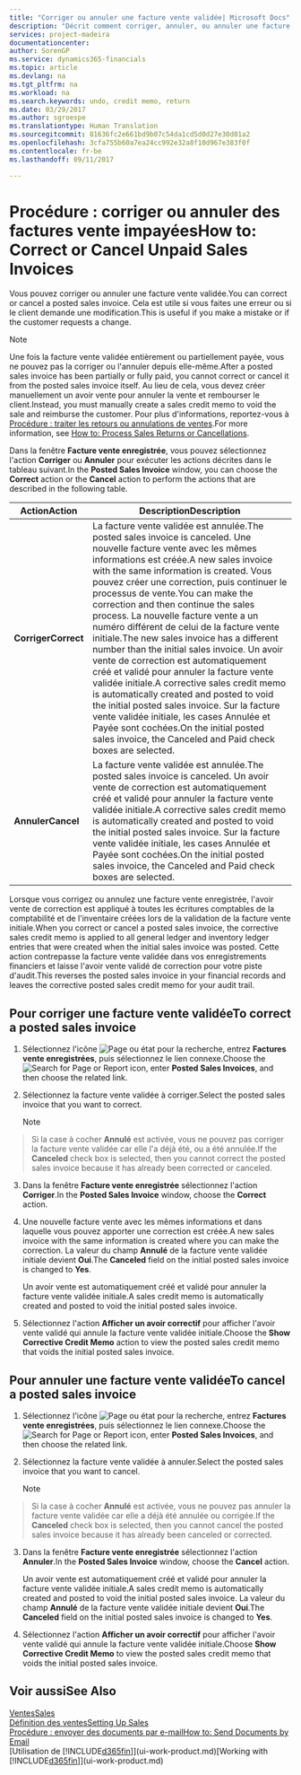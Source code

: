 ```yaml
---
title: "Corriger ou annuler une facture vente validée| Microsoft Docs"
description: "Décrit comment corriger, annuler, ou annuler une facture vente enregistrée et lettrer un avoir vente."
services: project-madeira
documentationcenter: 
author: SorenGP
ms.service: dynamics365-financials
ms.topic: article
ms.devlang: na
ms.tgt_pltfrm: na
ms.workload: na
ms.search.keywords: undo, credit memo, return
ms.date: 03/29/2017
ms.author: sgroespe
ms.translationtype: Human Translation
ms.sourcegitcommit: 81636fc2e661bd9b07c54da1cd5d0d27e30d01a2
ms.openlocfilehash: 3cfa755b60a7ea24cc992e32a8f10d967e383f0f
ms.contentlocale: fr-be
ms.lasthandoff: 09/11/2017

---
```

# <a name="how-to-correct-or-cancel-unpaid-sales-invoices"></a><span data-ttu-id="bbee1-103">Procédure : corriger ou annuler des factures vente impayées</span><span class="sxs-lookup"><span data-stu-id="bbee1-103">How to: Correct or Cancel Unpaid Sales Invoices</span></span>
<span data-ttu-id="bbee1-104">Vous pouvez corriger ou annuler une facture vente validée.</span><span class="sxs-lookup"><span data-stu-id="bbee1-104">You can correct or cancel a posted sales invoice.</span></span> <span data-ttu-id="bbee1-105">Cela est utile si vous faites une erreur ou si le client demande une modification.</span><span class="sxs-lookup"><span data-stu-id="bbee1-105">This is useful if you make a mistake or if the customer requests a change.</span></span>

> [!NOTE]  
>   <span data-ttu-id="bbee1-106">Une fois la facture vente validée entièrement ou partiellement payée, vous ne pouvez pas la corriger ou l'annuler depuis elle-même.</span><span class="sxs-lookup"><span data-stu-id="bbee1-106">After a posted sales invoice has been partially or fully paid, you cannot correct or cancel it from the posted sales invoice itself.</span></span> <span data-ttu-id="bbee1-107">Au lieu de cela, vous devez créer manuellement un avoir vente pour annuler la vente et rembourser le client.</span><span class="sxs-lookup"><span data-stu-id="bbee1-107">Instead, you must manually create a sales credit memo to void the sale and reimburse the customer.</span></span> <span data-ttu-id="bbee1-108">Pour plus d'informations, reportez-vous à [Procédure : traiter les retours ou annulations de ventes](sales-how-process-sales-returns-cancellations.md).</span><span class="sxs-lookup"><span data-stu-id="bbee1-108">For more information, see [How to: Process Sales Returns or Cancellations](sales-how-process-sales-returns-cancellations.md).</span></span>

<span data-ttu-id="bbee1-109">Dans la fenêtre **Facture vente enregistrée**, vous pouvez sélectionnez l'action **Corriger** ou **Annuler** pour exécuter les actions décrites dans le tableau suivant.</span><span class="sxs-lookup"><span data-stu-id="bbee1-109">In the **Posted Sales Invoice** window, you can choose the **Correct** action or the **Cancel** action to perform the actions that are described in the following table.</span></span>

| <span data-ttu-id="bbee1-110">Action</span><span class="sxs-lookup"><span data-stu-id="bbee1-110">Action</span></span> | <span data-ttu-id="bbee1-111">Description</span><span class="sxs-lookup"><span data-stu-id="bbee1-111">Description</span></span> |
| --- | --- |
| <span data-ttu-id="bbee1-112">**Corriger**</span><span class="sxs-lookup"><span data-stu-id="bbee1-112">**Correct**</span></span> |<span data-ttu-id="bbee1-113">La facture vente validée est annulée.</span><span class="sxs-lookup"><span data-stu-id="bbee1-113">The posted sales invoice is canceled.</span></span> <span data-ttu-id="bbee1-114">Une nouvelle facture vente avec les mêmes informations est créée.</span><span class="sxs-lookup"><span data-stu-id="bbee1-114">A new sales invoice with the same information is created.</span></span> <span data-ttu-id="bbee1-115">Vous pouvez créer une correction, puis continuer le processus de vente.</span><span class="sxs-lookup"><span data-stu-id="bbee1-115">You can make the correction and then continue the sales process.</span></span> <span data-ttu-id="bbee1-116">La nouvelle facture vente a un numéro différent de celui de la facture vente initiale.</span><span class="sxs-lookup"><span data-stu-id="bbee1-116">The new sales invoice has a different number than the initial sales invoice.</span></span> <span data-ttu-id="bbee1-117">Un avoir vente de correction est automatiquement créé et validé pour annuler la facture vente validée initiale.</span><span class="sxs-lookup"><span data-stu-id="bbee1-117">A corrective sales credit memo is automatically created and posted to void the initial posted sales invoice.</span></span> <span data-ttu-id="bbee1-118">Sur la facture vente validée initiale, les cases Annulée et Payée sont cochées.</span><span class="sxs-lookup"><span data-stu-id="bbee1-118">On the initial posted sales invoice, the Canceled and Paid check boxes are selected.</span></span> |
| <span data-ttu-id="bbee1-119">**Annuler**</span><span class="sxs-lookup"><span data-stu-id="bbee1-119">**Cancel**</span></span> |<span data-ttu-id="bbee1-120">La facture vente validée est annulée.</span><span class="sxs-lookup"><span data-stu-id="bbee1-120">The posted sales invoice is canceled.</span></span> <span data-ttu-id="bbee1-121">Un avoir vente de correction est automatiquement créé et validé pour annuler la facture vente validée initiale.</span><span class="sxs-lookup"><span data-stu-id="bbee1-121">A corrective sales credit memo is automatically created and posted to void the initial posted sales invoice.</span></span> <span data-ttu-id="bbee1-122">Sur la facture vente validée initiale, les cases Annulée et Payée sont cochées.</span><span class="sxs-lookup"><span data-stu-id="bbee1-122">On the initial posted sales invoice, the Canceled and Paid check boxes are selected.</span></span> |

<span data-ttu-id="bbee1-123">Lorsque vous corrigez ou annulez une facture vente enregistrée, l'avoir vente de correction est appliqué à toutes les écritures comptables de la comptabilité et de l'inventaire créées lors de la validation de la facture vente initiale.</span><span class="sxs-lookup"><span data-stu-id="bbee1-123">When you correct or cancel a posted sales invoice, the corrective sales credit memo is applied to all general ledger and inventory ledger entries that were created when the initial sales invoice was posted.</span></span> <span data-ttu-id="bbee1-124">Cette action contrepasse la facture vente validée dans vos enregistrements financiers et laisse l'avoir vente validé de correction pour votre piste d'audit.</span><span class="sxs-lookup"><span data-stu-id="bbee1-124">This reverses the posted sales invoice in your financial records and leaves the corrective posted sales credit memo for your audit trail.</span></span>

## <a name="to-correct-a-posted-sales-invoice"></a><span data-ttu-id="bbee1-125">Pour corriger une facture vente validée</span><span class="sxs-lookup"><span data-stu-id="bbee1-125">To correct a posted sales invoice</span></span>
1. <span data-ttu-id="bbee1-126">Sélectionnez l'icône ![Page ou état pour la recherche](media/ui-search/search_small.png "Page ou état pour la recherche"), entrez **Factures vente enregistrées**, puis sélectionnez le lien connexe.</span><span class="sxs-lookup"><span data-stu-id="bbee1-126">Choose the ![Search for Page or Report](media/ui-search/search_small.png "Search for Page or Report icon") icon, enter **Posted Sales Invoices**, and then choose the related link.</span></span>  
2. <span data-ttu-id="bbee1-127">Sélectionnez la facture vente validée à corriger.</span><span class="sxs-lookup"><span data-stu-id="bbee1-127">Select the posted sales invoice that you want to correct.</span></span>

    > [!NOTE]  
>   <span data-ttu-id="bbee1-128">Si la case à cocher **Annulé** est activée, vous ne pouvez pas corriger la facture vente validée car elle l'a déjà été, ou a été annulée.</span><span class="sxs-lookup"><span data-stu-id="bbee1-128">If the **Canceled** check box is selected, then you cannot correct the posted sales invoice because it has already been corrected or canceled.</span></span>
3. <span data-ttu-id="bbee1-129">Dans la fenêtre **Facture vente enregistrée** sélectionnez l'action **Corriger**.</span><span class="sxs-lookup"><span data-stu-id="bbee1-129">In the **Posted Sales Invoice** window, choose the **Correct** action.</span></span>  
4. <span data-ttu-id="bbee1-130">Une nouvelle facture vente avec les mêmes informations et dans laquelle vous pouvez apporter une correction est créée.</span><span class="sxs-lookup"><span data-stu-id="bbee1-130">A new sales invoice with the same information is created where you can make the correction.</span></span> <span data-ttu-id="bbee1-131">La valeur du champ **Annulé** de la facture vente validée initiale devient **Oui**.</span><span class="sxs-lookup"><span data-stu-id="bbee1-131">The **Canceled** field on the initial posted sales invoice is changed to **Yes**.</span></span>

    <span data-ttu-id="bbee1-132">Un avoir vente est automatiquement créé et validé pour annuler la facture vente validée initiale.</span><span class="sxs-lookup"><span data-stu-id="bbee1-132">A sales credit memo is automatically created and posted to void the initial posted sales invoice.</span></span>
5. <span data-ttu-id="bbee1-133">Sélectionnez l'action **Afficher un avoir correctif** pour afficher l'avoir vente validé qui annule la facture vente validée initiale.</span><span class="sxs-lookup"><span data-stu-id="bbee1-133">Choose the **Show Corrective Credit Memo** action to view the posted sales credit memo that voids the initial posted sales invoice.</span></span>

## <a name="to-cancel-a-posted-sales-invoice"></a><span data-ttu-id="bbee1-134">Pour annuler une facture vente validée</span><span class="sxs-lookup"><span data-stu-id="bbee1-134">To cancel a posted sales invoice</span></span>
1. <span data-ttu-id="bbee1-135">Sélectionnez l'icône ![Page ou état pour la recherche](media/ui-search/search_small.png "Page ou état pour la recherche"), entrez **Factures vente enregistrées**, puis sélectionnez le lien connexe.</span><span class="sxs-lookup"><span data-stu-id="bbee1-135">Choose the ![Search for Page or Report](media/ui-search/search_small.png "Search for Page or Report icon") icon, enter **Posted Sales Invoices**, and then choose the related link.</span></span>  
2. <span data-ttu-id="bbee1-136">Sélectionnez la facture vente validée à annuler.</span><span class="sxs-lookup"><span data-stu-id="bbee1-136">Select the posted sales invoice that you want to cancel.</span></span>

    > [!NOTE]  
>   <span data-ttu-id="bbee1-137">Si la case à cocher **Annulé** est activée, vous ne pouvez pas annuler la facture vente validée car elle a déjà été annulée ou corrigée.</span><span class="sxs-lookup"><span data-stu-id="bbee1-137">If the **Canceled** check box is selected, then you cannot cancel the posted sales invoice because it has already been canceled or corrected.</span></span>
3. <span data-ttu-id="bbee1-138">Dans la fenêtre **Facture vente enregistrée** sélectionnez l'action **Annuler**.</span><span class="sxs-lookup"><span data-stu-id="bbee1-138">In the **Posted Sales Invoice** window, choose the **Cancel** action.</span></span>

    <span data-ttu-id="bbee1-139">Un avoir vente est automatiquement créé et validé pour annuler la facture vente validée initiale.</span><span class="sxs-lookup"><span data-stu-id="bbee1-139">A sales credit memo is automatically created and posted to void the initial posted sales invoice.</span></span> <span data-ttu-id="bbee1-140">La valeur du champ **Annulé** de la facture vente validée initiale devient **Oui**.</span><span class="sxs-lookup"><span data-stu-id="bbee1-140">The **Canceled** field on the initial posted sales invoice is changed to **Yes**.</span></span>
4. <span data-ttu-id="bbee1-141">Sélectionnez l'action **Afficher un avoir correctif** pour afficher l'avoir vente validé qui annule la facture vente validée initiale.</span><span class="sxs-lookup"><span data-stu-id="bbee1-141">Choose **Show Corrective Credit Memo** to view the posted sales credit memo that voids the initial posted sales invoice.</span></span>

## <a name="see-also"></a><span data-ttu-id="bbee1-142">Voir aussi</span><span class="sxs-lookup"><span data-stu-id="bbee1-142">See Also</span></span>
[<span data-ttu-id="bbee1-143">Ventes</span><span class="sxs-lookup"><span data-stu-id="bbee1-143">Sales</span></span>](sales-manage-sales.md)  
[<span data-ttu-id="bbee1-144">Définition des ventes</span><span class="sxs-lookup"><span data-stu-id="bbee1-144">Setting Up Sales</span></span>](sales-setup-sales.md)  
[<span data-ttu-id="bbee1-145">Procédure : envoyer des documents par e-mail</span><span class="sxs-lookup"><span data-stu-id="bbee1-145">How to: Send Documents by Email</span></span>](ui-how-send-documents-email.md)  
<span data-ttu-id="bbee1-146">[Utilisation de [!INCLUDE[d365fin](includes/d365fin_md.md)]](ui-work-product.md)</span><span class="sxs-lookup"><span data-stu-id="bbee1-146">[Working with [!INCLUDE[d365fin](includes/d365fin_md.md)]](ui-work-product.md)</span></span>

